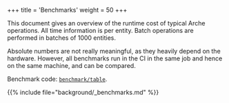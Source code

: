 +++
title = 'Benchmarks'
weight = 50
+++

This document gives an overview of the runtime cost of typical Arche operations.
All time information is per entity.
Batch operations are performed in batches of 1000 entities.

Absolute numbers are not  really meaningful, as they heavily depend on the hardware.
However, all benchmarks run in the CI in the same job and hence on the same machine, and can be compared.

Benchmark code: [`benchmark/table`](https://github.com/mlange-42/arche/tree/main/benchmark/table).

{{% include file="background/_benchmarks.md" %}}
